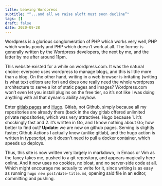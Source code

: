 ```yaml
---
title: Leaving Wordpress
subtitle: "“...and all we raise aloft must soon decline”"
tags: []
draft: false
date: 2020-09-28
---
```

Wordpress is a glorious conglomeration of PHP which works very well,
PHP which works poorly and PHP which doesn’t work at all.  The former
is generally written by the Wordpress developers, the next by me, and
the latter by me after around 11pm.

This website existed for a while on wordpress.com.  It was the natural
choice: everyone uses wordpress to manage blogs, and this is little
more than a blog.  On the other hand, writing in a web browser is
irritating (writing is what text editors are for) and does one really
need the whole wordpress architecture to serve a lot of static pages
and images?  Wordpress.com won’t even let you install plugins on the
free tier, so it’s not like I was doing anything with all that dynamic
ability anyhow.

Enter [gitlab pages](https://docs.gitlab.com/ee/user/project/pages/)
and [Hugo](https://gohugo.io/).  Gitlab, not Github, simply because
all my repositories are already there (back in the day gitlab offered
unlimited private repositories, which was very attractive).  Hugo
because 1. it’s shockingly fast and 2. it’s written in Go, and I know
nothing about Go; how better to find out? **Update:** we are now on github
pages.  Serving is slightly faster; Github Actions I actually know (unlike
gitlab), and the hugo action is written in typescript, so it doesn't need to
pull a docker container, which speeds up deploys.

Thus, this site is now written very largely in markdown, in Emacs or
Vim as the fancy takes me, pushed to a git repository, and appears
magically here online.  And it now uses no cookies, no bloat, and no
server-side code at all.  Which might encourage me actually to write
for it, since writing is as easy as running `hugo new
post/date-title.md`, opening said file in an editor, committing and
pushing.
